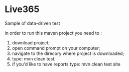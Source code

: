 Live365
=======

Sample of data-driven test

in order to run this maven project you need to :
1. download project; 
2. open command prompt on your computer;
3. navigate to the direcory where project is downloaded;
4. type: mvn clean test;
5. if you'd like to have reports type: mvn clean test site

